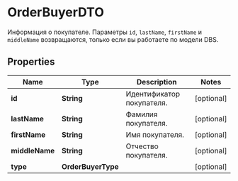 

# OrderBuyerDTO

Информация о покупателе.  Параметры `id`, `lastName`, `firstName` и `middleName` возвращаются, только если вы работаете по модели DBS. 

## Properties

| Name | Type | Description | Notes |
|------------ | ------------- | ------------- | -------------|
|**id** | **String** | Идентификатор покупателя. |  [optional] |
|**lastName** | **String** | Фамилия покупателя. |  [optional] |
|**firstName** | **String** | Имя покупателя. |  [optional] |
|**middleName** | **String** | Отчество покупателя. |  [optional] |
|**type** | **OrderBuyerType** |  |  [optional] |



